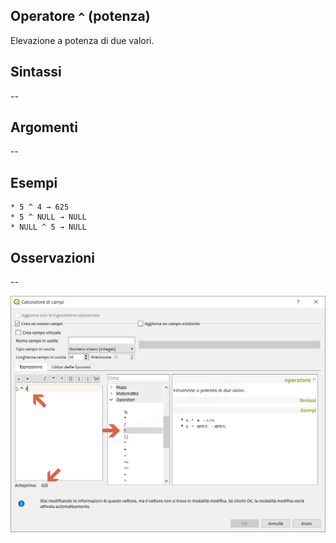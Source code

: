 ## Operatore `^` (potenza)

Elevazione a potenza di due valori.

## Sintassi

--

## Argomenti
--
## Esempi
```
* 5 ^ 4 → 625
* 5 ^ NULL → NULL
* NULL ^ 5 → NULL
```

## Osservazioni

--

<img src="/img/operatori/potenza1.png">